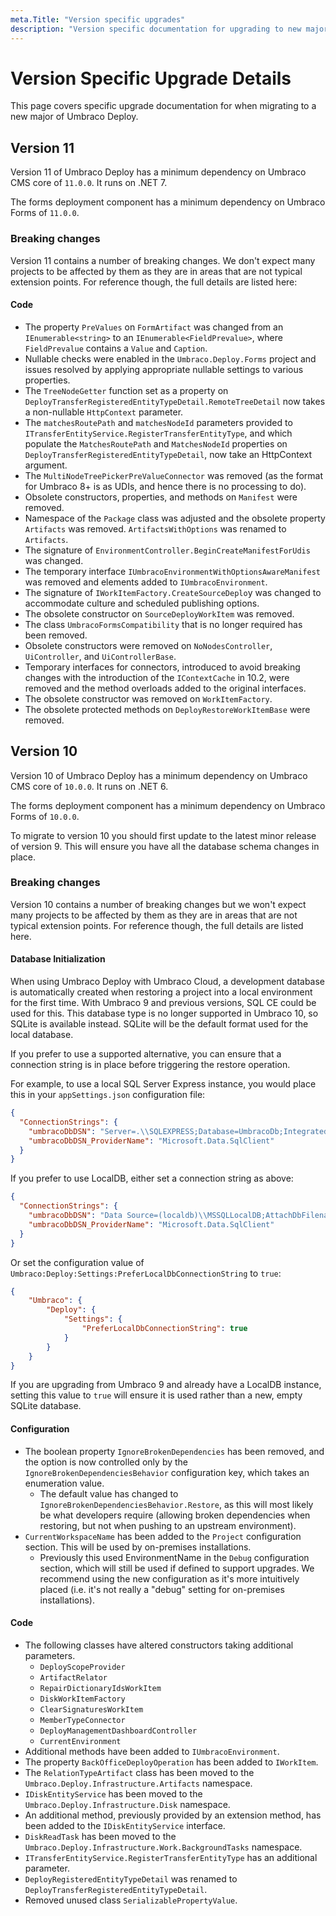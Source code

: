 ```yaml
---
meta.Title: "Version specific upgrades"
description: "Version specific documentation for upgrading to new major versions of Umbraco Deploy."
---
```


# Version Specific Upgrade Details

This page covers specific upgrade documentation for when migrating to a new major of Umbraco Deploy.

## Version 11

Version 11 of Umbraco Deploy has a minimum dependency on Umbraco CMS core of `11.0.0`. It runs on .NET 7.

The forms deployment component has a minimum dependency on Umbraco Forms of `11.0.0`.

### Breaking changes

Version 11 contains a number of breaking changes. We don't expect many projects to be affected by them as they are in areas that are not typical extension points.  For reference though, the full details are listed here:

#### Code

- The property `PreValues` on `FormArtifact` was changed from an `IEnumerable<string>`  to an `IEnumerable<FieldPrevalue>`, where `FieldPrevalue` contains a `Value` and `Caption`.
- Nullable checks were enabled in the `Umbraco.Deploy.Forms` project and issues resolved by applying appropriate nullable settings to various properties.
- The `TreeNodeGetter` function set as a property on `DeployTransferRegisteredEntityTypeDetail.RemoteTreeDetail` now takes a non-nullable `HttpContext`
parameter.
- The `matchesRoutePath` and `matchesNodeId` parameters provided to `ITransferEntityService.RegisterTransferEntityType`, and which populate the `MatchesRoutePath` and `MatchesNodeId` properties on `DeployTransferRegisteredEntityTypeDetail`, now take an HttpContext argument.
- The `MultiNodeTreePickerPreValueConnector` was removed (as the format for Umbraco 8+ is as UDIs, and hence there is no processing to do).
- Obsolete constructors, properties, and methods on `Manifest` were removed.
- Namespace of the `Package` class was adjusted and the obsolete property `Artifacts` was removed.  `ArtifactsWithOptions` was renamed to `Artifacts`.
- The signature of `EnvironmentController.BeginCreateManifestForUdis` was changed.
- The temporary interface `IUmbracoEnvironmentWithOptionsAwareManifest` was removed and elements added to `IUmbracoEnvironment`.
- The signature of `IWorkItemFactory.CreateSourceDeplo`y was changed to accommodate culture and scheduled publishing options.
- The obsolete constructor on `SourceDeployWorkItem` was removed.
- The class `UmbracoFormsCompatibility` that is no longer required has been removed.
- Obsolete constructors were removed on `NoNodesController`, `UiController`, and `UiControllerBase`.
- Temporary interfaces for connectors, introduced to avoid breaking changes with the introduction of the `IContextCache` in 10.2, were removed and the method overloads added to the original interfaces.
- The obsolete constructor was removed on `WorkItemFactory`.
- The obsolete protected methods on `DeployRestoreWorkItemBase` were removed.

## Version 10

Version 10 of Umbraco Deploy has a minimum dependency on Umbraco CMS core of `10.0.0`. It runs on .NET 6.

The forms deployment component has a minimum dependency on Umbraco Forms of `10.0.0`.

To migrate to version 10 you should first update to the latest minor release of version 9. This will ensure you have all the database schema changes in place.

### Breaking changes

Version 10 contains a number of breaking changes but we won't expect many projects to be affected by them as they are in areas that are not typical extension points.  For reference though, the full details are listed here.

#### Database Initialization

When using Umbraco Deploy with Umbraco Cloud, a development database is automatically created when restoring a project into a local environment for the first time. With Umbraco 9 and previous versions, SQL CE could be used for this.  This database type is no longer supported in Umbraco 10, so SQLite is available instead.  SQLite will be the default format used for the local database.

If you prefer to use a supported alternative, you can ensure that a connection string is in place before triggering the restore operation.

For example, to use a local SQL Server Express instance, you would place this in your `appSettings.json` configuration file:

```json
{
  "ConnectionStrings": {
    "umbracoDbDSN": "Server=.\\SQLEXPRESS;Database=UmbracoDb;Integrated Security=true",
    "umbracoDbDSN_ProviderName": "Microsoft.Data.SqlClient"
  }
}
```

If you prefer to use LocalDB, either set a connection string as above:

```json
{
  "ConnectionStrings": {
    "umbracoDbDSN": "Data Source=(localdb)\\MSSQLLocalDB;AttachDbFilename=|DataDirectory|\\Umbraco.mdf;Integrated Security=True",
    "umbracoDbDSN_ProviderName": "Microsoft.Data.SqlClient"
  }
}
```

Or set the configuration value of `Umbraco:Deploy:Settings:PreferLocalDbConnectionString` to `true`:

```json
{
    "Umbraco": {
        "Deploy": {
            "Settings": {
                "PreferLocalDbConnectionString": true
            }
        }
    }
}
```

If you are upgrading from Umbraco 9 and already have a LocalDB instance, setting this value to `true` will ensure it is used rather than a new, empty SQLite database.

#### Configuration

- The boolean property `IgnoreBrokenDependencies` has been removed, and the option is now controlled only by the `IgnoreBrokenDependenciesBehavior` configuration key, which takes an enumeration value.
  - The default value has changed to `IgnoreBrokenDependenciesBehavior.Restore`, as this will most likely be what developers require (allowing broken dependencies when restoring, but not when pushing to an upstream environment).
- `CurrentWorkspaceName` has been added to the `Project` configuration section.  This will be used by on-premises installations.
  - Previously this used EnvironmentName in the `Debug` configuration section, which will still be used if defined to support upgrades. We recommend using the new configuration as it's more intuitively placed (i.e. it's not really a "debug" setting for on-premises installations).

#### Code

- The following classes have altered constructors taking additional parameters.
  - `DeployScopeProvider`
  - `ArtifactRelator`
  - `RepairDictionaryIdsWorkItem`
  - `DiskWorkItemFactory`
  - `ClearSignaturesWorkItem`
  - `MemberTypeConnector`
  - `DeployManagementDashboardController`
  - `CurrentEnvironment`
- Additional methods have been added to `IUmbracoEnvironment`.
- The property `BackOfficeDeployOperation` has been added to `IWorkItem`.
- The `RelationTypeArtifact` class has been moved to the `Umbraco.Deploy.Infrastructure.Artifacts` namespace.
- `IDiskEntityService` has been moved to the `Umbraco.Deploy.Infrastructure.Disk` namespace.
- An additional method, previously provided by an extension method, has been added to the `IDiskEntityService` interface.
- `DiskReadTask` has been moved to the `Umbraco.Deploy.Infrastructure.Work.BackgroundTasks` namespace.
- `ITransferEntityService.RegisterTransferEntityType` has an additional parameter.
- `DeployRegisteredEntityTypeDetail` was renamed to `DeployTransferRegisteredEntityTypeDetail`.
- Removed unused class `SerializablePropertyValue`.